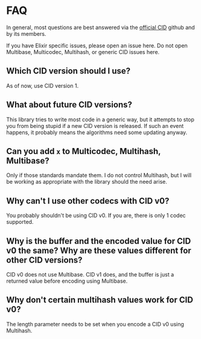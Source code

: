 # FAQ

In general, most questions are best answered via the [official CID](https://github.com/ipld/cid) github and by its members.

If you have Elixir specific issues, please open an issue here. Do not open Multibase, Multicodec, Multihash, or generic CID issues here.

## Which CID version should I use?

As of now, use CID version 1.

## What about future CID versions?

This library tries to write most code in a generic way, but it attempts to stop you from being stupid if a new CID version is released. If such an event happens, it probably means the algorithms need some updating anyway.

## Can you add `x` to Multicodec, Multihash, Multibase?

Only if those standards mandate them. I do not control Multihash, but I will be working as appropriate with the library should the need arise.

## Why can't I use other codecs with CID v0?

You probably shouldn't be using CID v0. If you are, there is only 1 codec supported.

## Why is the buffer and the encoded value for CID v0 the same? Why are these values different for other CID versions?

CID v0 does not use Multibase. CID v1 does, and the buffer is just a returned value before encoding using Multibase.

## Why don't certain multihash values work for CID v0?

The length parameter needs to be set when you encode a CID v0 using Multihash.